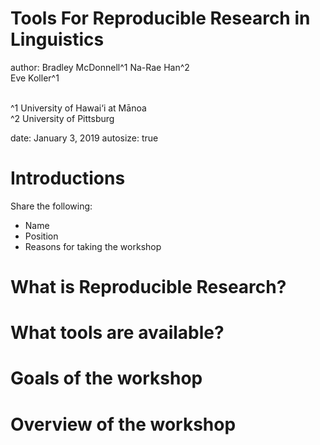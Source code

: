Tools For Reproducible Research in Linguistics
========================================================
author:
Bradley McDonnell^1
Na-Rae Han^2 <br/>
Eve Koller^1 <br/>
<br/>

^1 University of Hawai‘i at Mānoa <br/>
^2 University of Pittsburg

date: January 3, 2019
autosize: true


Introductions
========================================================

Share the following:

- Name
- Position
- Reasons for taking the workshop


What is Reproducible Research?
========================================================


What tools are available?
========================================================

Goals of the workshop
========================================================


Overview of the workshop
========================================================

